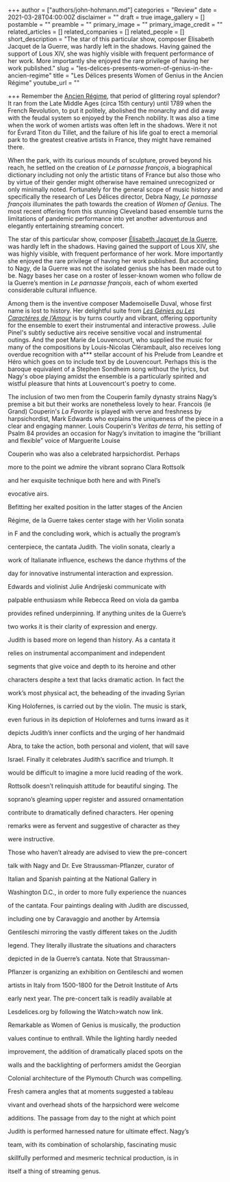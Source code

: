 +++
author = ["authors/john-hohmann.md"]
categories = "Review"
date = 2021-03-28T04:00:00Z
disclaimer = ""
draft = true
image_gallery = []
postamble = ""
preamble = ""
primary_image = ""
primary_image_credit = ""
related_articles = []
related_companies = []
related_people = []
short_description = "The star of this particular show, composer Elisabeth Jacquet de la Guerre, was hardly left in the shadows. Having gained the support of Lous XIV, she was highly visible with frequent performance of her work. More importantly she enjoyed the rare privilege of having her work published."
slug = "les-delices-presents-women-of-genius-in-the-ancien-regime"
title = "Les Délices presents Women of Genius in the Ancien Régime"
youtube_url = ""

+++
Remember the [Ancien Régime](https://en.wikipedia.org/wiki/Ancien_R%C3%A9gime), that period of glittering royal splendor? It ran from the Late Middle Ages (circa 15th century) until 1789 when the French Revolution, to put it politely, abolished the monarchy and did away with the feudal system so enjoyed by the French nobility. It was also a time when the work of women artists was often left in the shadows. Were it not for Évrard Titon du Tillet, and the failure of his life goal to erect a memorial park to the greatest creative artists in France, they might have remained there.

When the park, with its curious mounds of sculpture, proved beyond his reach, he settled on the creation of _Le parnasse françois_, a biographical dictionary including not only the artistic titans of France but also those who by virtue of their gender might otherwise have remained unrecognized or only minimally noted. Fortunately for the general scope of music history and specifically the research of Les Délices director, Debra Nagy, _Le parnasse françois_ illuminates the path towards the creation of _Women of Genius_. The most recent offering from this stunning Cleveland based ensemble turns the limitations of pandemic performance into yet another adventurous and elegantly entertaining streaming concert.

The star of this particular show, composer [Élisabeth Jacquet de la Guerre](https://en.wikipedia.org/wiki/%C3%89lisabeth_Jacquet_de_La_Guerre), was hardly left in the shadows. Having gained the support of Lous XIV, she was highly visible, with frequent performance of her work. More importantly she enjoyed the rare privilege of having her work published. But according to Nagy, de la Guerre was not the isolated genius she has been made out to be. Nagy bases her case on a roster of lesser-known women who follow de la Guerre’s mention in _Le parnasse françois_, each of whom exerted considerable cultural influence.

Among them is the inventive composer Mademoiselle Duval, whose first name is lost to history. Her delightful suite from [_Les Génies ou Les Caractéres de l’Amour_](https://imslp.org/wiki/Les_G%C3%A9nies_ou_Les_Caract%C3%A8res_de_l'amour_(Duval%2C_Mademoiselle)) is by turns courtly and vibrant, offering opportunity for the ensemble to exert their instrumental and interactive prowess. Julie Pinel's subtly seductive airs receive sensitive vocal and instrumental outings. And the poet Marie de Louvencourt, who supplied the music for many of the compositions by Louis-Nicolas Clérambault, also receives long overdue recognition with a*** stellar account of his Prelude from Leandre et Héro which goes on to include text by de Louvencourt. Perhaps this is the baroque equivalent of a Stephen Sondheim song without the lyrics, but Nagy's oboe playing amidst the ensemble is a particularly spirited and wistful pleasure that hints at Louvencourt's poetry to come.

The inclusion of two men from the Couperin family dynasty strains Nagy’s premise a bit but their works are nonetheless lovely to hear. Francois (le Grand) Couperin's _La Favorite_ is played with verve and freshness by harpsichordist, Mark Edwards who explains the uniqueness of the piece in a clear and engaging manner. Louis Couperin's _Veritas de terra_, his setting of Psalm 84 provides an occasion for Nagy’s invitation to imagine the “brilliant and flexible” voice of Marguerite Louise

Couperin who was also a celebrated harpsichordist. Perhaps

more to the point we admire the vibrant soprano Clara Rottsolk

and her exquisite technique both here and with Pinel’s

evocative airs.

Befitting her exalted position in the latter stages of the Ancien

Régime, de la Guerre takes center stage with her Violin sonata

in F and the concluding work, which is actually the program’s

centerpiece, the cantata Judith. The violin sonata, clearly a

work of Italianate influence, eschews the dance rhythms of the

day for innovative instrumental interaction and expression.

Edwards and violinist Julie Andrijeski communicate with

palpable enthusiasm while Rebecca Reed on viola da gamba

provides refined underpinning. If anything unites de la Guerre’s

two works it is their clarity of expression and energy.

Judith is based more on legend than history. As a cantata it

relies on instrumental accompaniment and independent

segments that give voice and depth to its heroine and other

characters despite a text that lacks dramatic action. In fact the

work’s most physical act, the beheading of the invading Syrian

King Holofernes, is carried out by the violin. The music is stark,

even furious in its depiction of Holofernes and turns inward as it

depicts Judith’s inner conflicts and the urging of her handmaid

Abra, to take the action, both personal and violent, that will save

Israel. Finally it celebrates Judith’s sacrifice and triumph. It

would be difficult to imagine a more lucid reading of the work.

Rottsolk doesn’t relinquish attitude for beautiful singing. The

soprano’s gleaming upper register and assured ornamentation

contribute to dramatically defined characters. Her opening

remarks were as fervent and suggestive of character as they

were instructive.

Those who haven’t already are advised to view the pre-concert

talk with Nagy and Dr. Eve Straussman-Pflanzer, curator of

Italian and Spanish painting at the National Gallery in

Washington D.C., in order to more fully experience the nuances

of the cantata. Four paintings dealing with Judith are discussed,

including one by Caravaggio and another by Artemsia

Gentileschi mirroring the vastly different takes on the Judith

legend. They literally illustrate the situations and characters

depicted in de la Guerre’s cantata. Note that Straussman-

Pflanzer is organizing an exhibition on Gentileschi and women

artists in Italy from 1500-1800 for the Detroit Institute of Arts

early next year. The pre-concert talk is readily available at

Lesdelices.org by following the Watch>watch now link.

Remarkable as Women of Genius is musically, the production

values continue to enthrall. While the lighting hardly needed

improvement, the addition of dramatically placed spots on the

walls and the backlighting of performers amidst the Georgian

Colonial architecture of the Plymouth Church was compelling.

Fresh camera angles that at moments suggested a tableau

vivant and overhead shots of the harpsichord were welcome

additions. The passage from day to the night at which point

Judith is performed harnessed nature for ultimate effect. Nagy’s

team, with its combination of scholarship, fascinating music

skillfully performed and mesmeric technical production, is in

itself a thing of streaming genus.